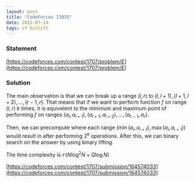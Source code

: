 ```yaml
---
layout: post
title: "CodeForces 1707E"
date: 2022-07-19
tags: cf binlift
---
```


### Statement 

[https://codeforces.com/contest/1707/problem/E](https://codeforces.com/contest/1707/problem/E)

### Solution

The main observation is that we can break up a range $(l, r)$ to $(l, l+1), (l+1, l+2), \dots, (r-1, r)$. That means that if we want to perform function $f$ on range $(l, r)$ $k$ times, it is equivelent to the minimum and maximum point of performing $f$ on ranges $(a_l, a_{l+1}), (a_{l+1}, a_{l+2}), \dots, (a_{r-1}, a_r)$.

Then, we can precompute where each range $(\min(a_i, a_{i+1}), \max(a_i, a_{i+1}))$ would result in after performing $2^k$ operations. After this, we can binary search on the answer by using binary lifting.

The time complexity is $\mathcal O(N\log^2 N + Q\log N)$

[https://codeforces.com/contest/1707/submission/164574033](https://codeforces.com/contest/1707/submission/164574033)